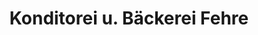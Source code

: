 ---
title: "Konditorei u. Bäckerei Fehre"
url: /berga-wuenschendorf/konditorei-u-baeckerei-fehre/
shop: Konditorei
---